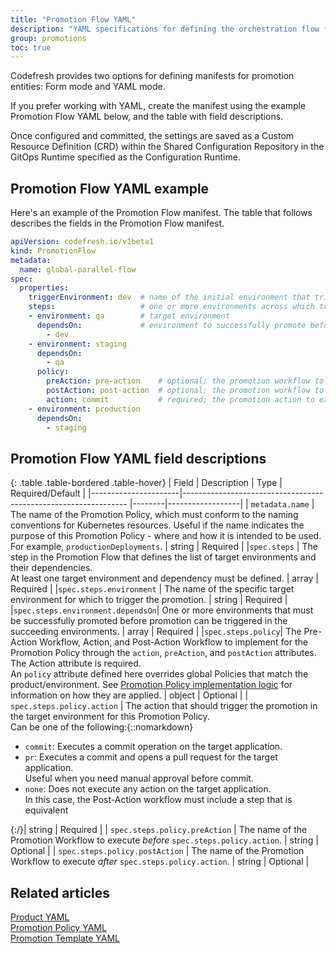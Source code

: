 ```yaml
---
title: "Promotion Flow YAML"
description: "YAML specifications for defining the orchestration flow for product promotion"
group: promotions
toc: true
---
```



Codefresh provides two options for defining manifests for promotion entities: Form mode and YAML mode.

If you prefer working with YAML, create the manifest using the example Promotion Flow YAML below, and the table with field descriptions.

Once configured and committed, the settings are saved as a Custom Resource Definition (CRD) within the Shared Configuration Repository in the GitOps Runtime specified as the Configuration Runtime.

## Promotion Flow YAML example
Here's an example of the Promotion Flow manifest. The table that follows describes the fields in the Promotion Flow manifest. 

```yaml
apiVersion: codefresh.io/v1beta1
kind: PromotionFlow
metadata:
  name: global-parallel-flow
spec:
  properties:
    triggerEnvironment: dev  # name of the initial environment that triggers promotion flow
    steps:                   # one or more environments across which to promote product
    - environment: qa        # target environment
      dependsOn:             # environment to successfully promote before triggering promotion for target
        - dev
    - environment: staging
      dependsOn:
        - qa
      policy:
        preAction: pre-action    # optional; the promotion workflow to run before the promotion action
        postAction: post-action  # optional; the promotion workflow to run after the promotion action 
        action: commit           # required; the promotion action to execute 
    - environment: production
      dependsOn:
        - staging
```

## Promotion Flow YAML field descriptions

{: .table .table-bordered .table-hover}
| Field                | Description                                                     | Type   | Required/Default |
|----------------------|---------------------------------------------------------------- |--------|------------------|
| `metadata.name`                | The name of the Promotion Policy, which must conform to the naming conventions for Kubernetes resources. Useful if the name indicates the purpose of this Promotion Policy - where and how it is intended to be used. For example, `productionDeployments`.       | string  | Required          |
|`spec.steps`               | The step in the Promotion Flow that defines the list of target environments and their dependencies. <br>At least one target environment and dependency must be defined. | array  | Required   |
|`spec.steps.environment`   | The name of the specific target environment for which to trigger the promotion.   | string | Required         |
|`spec.steps.environment.dependsOn`| One or more environments that must be successfully promoted before promotion can be triggered in the succeeding environments.   | array  | Required |
|`spec.steps.policy`| The Pre-Action Workflow, Action, and Post-Action Workflow to implement for the Promotion Policy through the `action`, `preAction`, and `postAction` attributes. <br>The Action attribute is required.<br>An `policy` attribute defined here overrides global Policies that match the product/environment. See [Promotion Policy implementation logic]({{site.baseurl}}/docs/promotions/configuration/promotion-policy/#promotion-policy-implementation-logic) for information on how they are applied.  | object  | Optional          |
| `spec.steps.policy.action`           | The action that should trigger the promotion in the target environment for this Promotion Policy.<br>Can be one of the following:{::nomarkdown}<ul><li><code class="highlighter-rouge">commit</code>: Executes a commit operation on the target application.</li><li><code class="highlighter-rouge">pr</code>: Executes a commit and opens a pull request for the target application.<br>Useful when you need manual approval before commit.</li><li><code class="highlighter-rouge">none</code>: Does not execute any action on the target application.<br>In this case, the Post-Action workflow must include a step that is equivalent </li></ul>{:/}| string   | Required          |
| `spec.steps.policy.preAction`        | The name of the Promotion Workflow to execute _before_ `spec.steps.policy.action`.                      | string  | Optional          |
| `spec.steps.policy.postAction`       | The name of the Promotion Workflow to execute _after_ `spec.steps.policy.action`.                         | string  | Optional          |  

## Related articles
[Product YAML]({{site.baseurl}}/docs/promotions/configuration/yaml/product-crd/)  
[Promotion Policy YAML]({{site.baseurl}}/docs/promotions/configuration/yaml/promotion-policy-crd/)  
[Promotion Template YAML]({{site.baseurl}}/docs/promotions/configuration/yaml/promotion-template-crd/)  
